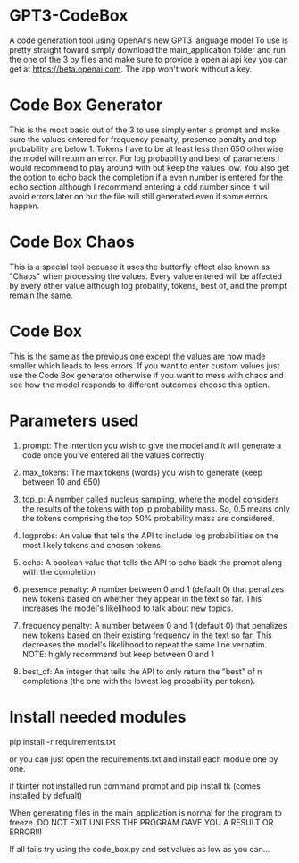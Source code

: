 # GPT3-CodeBox
A code generation tool using OpenAI's new GPT3 language model 
To use is pretty straight foward simply download the main_application 
folder and run the one of the 3 py flies and make sure to provide a open ai api key
you can get at https://beta.openai.com. The app won't work without a key.

# Code Box Generator 
This is the most basic out of the 3 to use simply enter a prompt 
and make sure the values entered for frequency penalty, presence penalty
and top probability are below 1. Tokens have to be at least less then 650
otherwise the model will return an error. For log probability and best of 
parameters I would recommend to play around with but keep the values low.
You also get the option to echo back the completion if a even number is entered
for the echo section although I recommend entering a odd number since 
it will avoid errors later on but the file will still generated even if some errors happen.

# Code Box Chaos
This is a special tool becuase it uses the butterfly effect
also known as "Chaos" when processing the values. Every value entered will
be affected by every other value although log probality, tokens, best of, and 
the prompt remain the same.

# Code Box
This is the same as the previous one except the values are now
made smaller which leads to less errors. If you want to enter custom values
just use the Code Box generator otherwise if you want to mess with chaos and
see how the model responds to different outcomes choose this option.

# Parameters used

1.	prompt: The intention you wish to give the model and it will generate a code once you've entered all the values correctly

2.	max_tokens: The max tokens (words) you wish to generate (keep between 10 and 650)

3.	top_p: A number called nucleus sampling, where the model considers the results of the tokens with top_p probability mass. So, 0.5 means only the tokens comprising the top 50% probability mass are considered. 

4.	logprobs: An value that tells the API to include log probabilities on the most likely tokens and chosen tokens.

5.	echo: A boolean value that tells the API to echo back the prompt along with the completion

6.	presence penalty: A number between 0 and 1 (default 0) that penalizes new tokens based on whether they appear in the text so far. This increases the model's likelihood to talk about new topics.

7.	frequency penalty: A number between 0 and 1 (default 0) that penalizes new tokens based on their existing frequency in the text so far. This decreases the model's likelihood to repeat the same line verbatim. NOTE: highly recommend but keep between 0 and 1

8.	best_of: An integer that tells the API to only return the "best" of n completions (the one with the lowest log probability per token). 

# Install needed modules
pip install -r requirements.txt

or you can just open the requirements.txt and install each module one by one.

if tkinter not installed run command prompt and pip install tk (comes installed by defualt)

When generating files in the main_application is normal for the program to freeze. DO NOT EXIT UNLESS THE PROGRAM GAVE YOU A RESULT OR ERROR!!!

If all fails try using the code_box.py and set values as low as you can...
